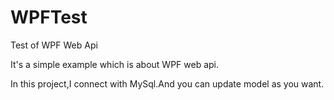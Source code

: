 # WPFTest
Test of WPF Web Api

It's a simple example which is about WPF web api.

In this project,I connect with MySql.And you can update model as you want.
